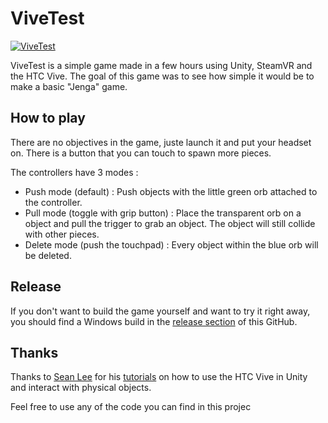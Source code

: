 # ViveTest

[![ViveTest](http://img.youtube.com/vi/kvyIMBz5v7U/0.jpg)](https://www.youtube.com/watch?v=kvyIMBz5v7U "ViveTest")

ViveTest is a simple game made in a few hours using Unity, SteamVR and the HTC Vive.
The goal of this game was to see how simple it would be to make a basic "Jenga" game.

## How to play

There are no objectives in the game, juste launch it and put your headset on.
There is a button that you can touch to spawn more pieces.

The controllers have 3 modes :

* Push mode (default) : Push objects with the little green orb attached to the controller.
* Pull mode (toggle with grip button) : Place the transparent orb on a object and pull the trigger to grab an object. The object will still collide with other pieces.
* Delete mode (push the touchpad) : Every object within the blue orb will be deleted.

## Release

If you don't want to build the game yourself and want to try it right away, you should find a Windows build in the [release section](https://github.com/CyrilPaulus/ViveTest/releases) of this GitHub.

## Thanks

Thanks to [Sean Lee](https://www.youtube.com/channel/UCvsXZOdBkr3fvW8Amt4pXRg) for his [tutorials](https://www.youtube.com/watch?v=LZTctk19sx8&index=3&list=PLLEJeNmmpJEefm06P7q-r9lNmVzleGYaX) on how to use the HTC Vive in Unity and interact with physical objects.

Feel free to use any of the code you can find in this projec


